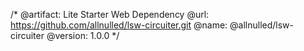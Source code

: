 /*
  @artifact:  Lite Starter Web Dependency
  @url:       https://github.com/allnulled/lsw-circuiter.git
  @name:      @allnulled/lsw-circuiter
  @version:   1.0.0
*/